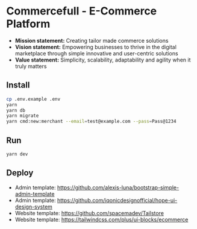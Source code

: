 # Commercefull - E-Commerce Platform

- **Mission statement:** Creating tailor made commerce solutions
- **Vision statement:** Empowering businesses to thrive in the digital marketplace through simple innovative and user-centric solutions
- **Value statement:** Simplicity, scalability, adaptability and agility when it truly matters

## Install

```bash
cp .env.example .env
yarn
yarn db
yarn migrate
yarn cmd:new:merchant --email=test@example.com --pass=Pass@1234
```

## Run
```bash
yarn dev
```

## Deploy


- Admin template: https://github.com/alexis-luna/bootstrap-simple-admin-template
- Admin template: https://github.com/iqonicdesignofficial/hope-ui-design-system
- Website template: https://github.com/spacemadev/Tailstore
- Website template: https://tailwindcss.com/plus/ui-blocks/ecommerce